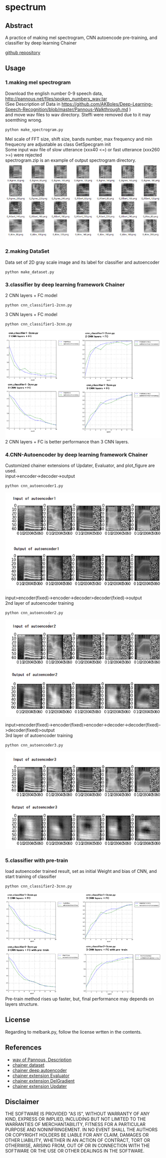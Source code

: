# spectrum

## Abstract

A practice of making mel spectrogram, CNN autoencode pre-training, and classifier by deep learning Chainer  

[github repository](https://github.com/shun60s/spectrum)

## Usage
### 1.making mel spectrogram

Download the english number 0-9 speech data,  <http://pannous.net/files/spoken_numbers_wav.tar>  
(See Description of Data in <https://github.com/AKBoles/Deep-Learning-Speech-Recognition/blob/master/Pannous-Walkthrough.md> )  
and move wav files to wav directory. Steffi were removed due to it may soemthing wrong. 
```
python make_spectrogram.py
```
Mel scale of FFT size, shift size, bands number, max frequency and min frequecny are adjustable as class GetSpecgram init  
Some input wav file of slow utterance (xxx40 <=) or fast utterance (xxx260 >=)  were rejected  
spectrogram.zip is an example of output spectrogram directory.  
![sample](docs/mel-spectrogram-samples-of-number_0.png)


### 2.making DataSet

Data set of 2D gray scale image and its label for classifier and autoencoder   
```
python make_dataset.py
```
  

### 3.classifier by deep learning framework Chainer

 2 CNN layers + FC  model  
```
python cnn_classifier1-2cnn.py
```

 3 CNN layers + FC  model  
```
python cnn_classifier1-3cnn.py
```

![sample](docs/loss-accuracy_comparisonpng.png)  
 2 CNN layers + FC is better performance than 3 CNN layers.  


### 4.CNN-Autoencoder by deep learning framework Chainer

Customized chainer extensions of Updater, Evaluator, and plot_figure are used.  
input->encoder->decoder->output   
```
python cnn_autoencoder1.py
```
![sample](docs/inout-comparison_autoencoder1-epoch10.png)


input>encoder(fixed)->encoder->decoder>decoder(fxied)->output  
2nd layer of autoencoder training  
```
python cnn_autoencoder2.py
```
![sample](docs/inout-comparison_autoencoder2-epoch10.png)


input>encoder(fixed)->encoder(fixed)>encoder->decoder->decoder(fixed)->decoder(fixed)>output  
3rd layer of autoencoder training  
```
python cnn_autoencoder3.py
```
![sample](docs/inout-comparison_autoencoder3-epoch10.png)


### 5.classifier with pre-train

load autoencoder trained result, set as initial Weight and bias of CNN, and start training of classifier  
```
python cnn_classifier2-3cnn.py
```
![Comparison](docs/loss-accuracy_comparisonpng_pre-train.png)  
Pre-train method rises up faster, but, final performance may depends on layers structure.   


## License
 Regarding to melbank.py, follow the license wrtten in the contents.


## References

- [wav of Pannous, Description](https://github.com/AKBoles/Deep-Learning-Speech-Recognition/blob/master/Pannous-Walkthrough.md)
- [chainer dataset](https://qiita.com/tommyfms2/items/c3fa0cb258c17468cb30)
- [chainer deep autoencoder](https://qiita.com/nyk510/items/bb49e1ab8770f6bfb7d1)
- [chainer extension Evaluator](http://mizti.hatenablog.com/entry/2017/10/24/011003)
- [chainer extension DelGradient](https://qiita.com/ysasaki6023/items/3040fe3896fe1ed844c3)
- [chainer extension Updater](https://qiita.com/crcrpar/items/ea05aadeb15aff817546)


## Disclaimer
THE SOFTWARE IS PROVIDED "AS IS", WITHOUT WARRANTY OF ANY KIND, EXPRESS OR IMPLIED, 
INCLUDING BUT NOT LIMITED TO THE WARRANTIES OF MERCHANTABILITY, FITNESS 
FOR A PARTICULAR PURPOSE AND NONINFRINGEMENT. IN NO EVENT SHALL 
THE AUTHORS OR COPYRIGHT HOLDERS BE LIABLE FOR ANY CLAIM, DAMAGES OR OTHER LIABILITY, 
WHETHER IN AN ACTION OF CONTRACT, TORT OR OTHERWISE, ARISING FROM, 
OUT OF OR IN CONNECTION WITH THE SOFTWARE OR THE USE OR OTHER DEALINGS IN THE SOFTWARE.


